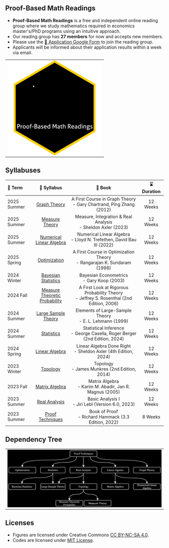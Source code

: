 ## Proof-Based Math Readings

- **Proof-Based Math Readings** is a free and independent online reading group where we study mathematics required in economics master's/PhD programs using an intuitive approach.
- Our reading group has **27 members** for now and accepts new members.
- Please use the [:page_facing_up: Application Google Form](https://docs.google.com/forms/d/e/1FAIpQLSf3OxwYuAwiDXMVTCQ_x3FTtKnHmRRkl_SXlpdfqTDty06PxQ/viewform) to join the reading group.
- Applicants will be informed about their application results within a week via email.

<table align="center">
  <tr>
    <td valign="top"><img src="https://github.com/zekiakyol/proof-based-math-readings/blob/main/source/figures/proofbasedmathreadings_logo_square.gif" width="300"></td>
  </tr>
</table>

## Syllabuses

:date: Term | :scroll: Syllabus | :closed_book: Book | :hourglass: Duration
:-- | :--: | :--: | :--:
2025 Summer | [Graph Theory](https://github.com/zekiakyol/proof-based-math-readings/blob/main/PBMR_GraphTheory_Syllabus.pdf) | A First Course in Graph Theory <br> - Gary Chartrand, Ping Zhang (2012)| 12 Weeks
2025 Summer | [Measure Theory](https://github.com/zekiakyol/proof-based-math-readings/blob/main/PBMR_MeasureTheory_Syllabus.pdf) | Measure, Integration & Real Analysis <br> - Sheldon Axler (2023) | 12 Weeks
2025 Summer | [Numerical <br> Linear Algebra](https://github.com/zekiakyol/proof-based-math-readings/blob/main/PBMR_NumericalLinearAlgebra_Syllabus.pdf) | Numerical Linear Algebra <br> - Lloyd N. Trefethen, David Bau III (2022)| 12 Weeks
2025 Spring | [Optimization](https://github.com/zekiakyol/proof-based-math-readings/blob/main/PBMR_Optimization_Syllabus.pdf) | A First Course in Optimization Theory <br> - Rangarajan K. Sundaram (1996) | 12 Weeks
2024 Winter | [Bayesian <br> Statistics](https://github.com/zekiakyol/proof-based-math-readings/blob/main/PBMR_BayesianStatistics_Syllabus.pdf) | Bayesian Econometrics <br> - Gary Koop (2003) | 12 Weeks
2024 Fall   | [Measure <br> Theoretic <br> Probability](https://github.com/zekiakyol/proof-based-math-readings/blob/main/PBMR_MeasureTheoreticProbability_Syllabus.pdf) | A First Look at Rigorous Probability Theory <br> - Jeffrey S. Rosenthal (2nd Edition, 2006) | 12 Weeks
2024 Summer | [Large Sample <br> Theory](https://github.com/zekiakyol/proof-based-math-readings/blob/main/PBMR_LargeSampleTheory_Syllabus.pdf) | Elements of Large-Sample Theory <br> - E. L. Lehmann (1999) | 12 Weeks
2024 Summer | [Statistics](https://github.com/zekiakyol/proof-based-math-readings/blob/main/PBMR_Statistics_Syllabus.pdf) | Statistical Inference <br> - George Casella, Roger Berger (2nd Edition, 2024) | 12 Weeks
2024 Spring | [Linear Algebra](https://github.com/zekiakyol/proof-based-math-readings/blob/main/PBMR_LinearAlgebra_Syllabus.pdf) | Linear Algebra Done Right <br> - Sheldon Axler (4th Edition, 2024) | 12 Weeks
2023 Winter | [Topology](https://github.com/zekiakyol/proof-based-math-readings/blob/main/PBMR_Topology_Syllabus.pdf) | Topology <br> - James Munkres (2nd Edition, 2014) | 12 Weeks
2023 Fall   | [Matrix Algebra](https://github.com/zekiakyol/proof-based-math-readings/blob/main/PBMR_MatrixAlgebra_Syllabus.pdf) | Matrix Algebra <br> - Karim M. Abadir, Jan R. Magnus (2005) | 12 Weeks
2023 Summer | [Real Analysis](https://github.com/zekiakyol/proof-based-math-readings/blob/main/PBMR_RealAnalysis_Syllabus.pdf) | Basic Analysis I <br> - Jiri Lebl (Version 6.0, 2023) | 12 Weeks
2023 Summer | [Proof Techniques](https://github.com/zekiakyol/proof-based-math-readings/blob/main/PBMR_ProofTechniques_Syllabus.pdf) | Book of Proof <br> - Richard Hammack (3.3 Edition, 2022) | 8 Weeks

## Dependency Tree

<table align="center">
  <tr>
    <td valign="top"><img src="https://github.com/zekiakyol/proof-based-math-readings/blob/main/source/figures/dependency_tree.png" width="800"></td>
  </tr>
</table>

## Licenses

- Figures are licensed under Creative Commons [CC BY-NC-SA 4.0](https://creativecommons.org/licenses/by-nc-sa/4.0).
- Codes are licensed under [MIT License](https://github.com/zekiakyol/proof-based-math-readings/blob/main/LICENSE).
